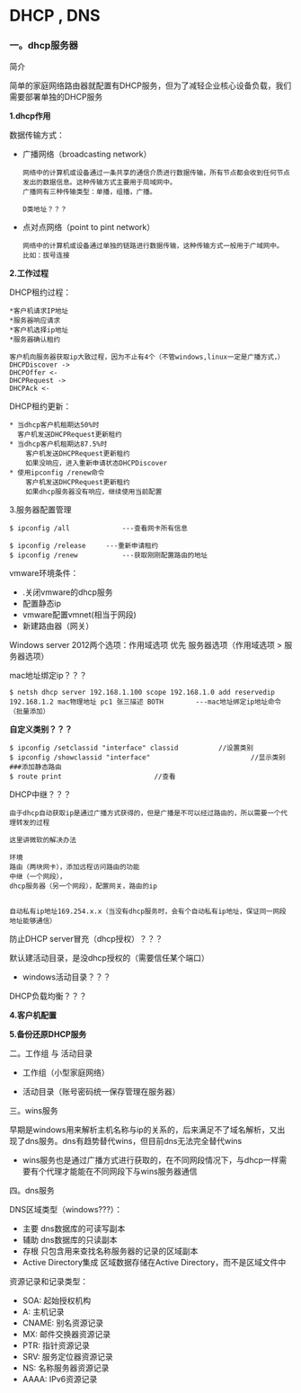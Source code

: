 # DHCP , DNS

### 一。dhcp服务器

简介

简单的家庭网络路由器就配置有DHCP服务，但为了减轻企业核心设备负载，我们需要部署单独的DHCP服务

**1.dhcp作用**

数据传输方式：

* 广播网络（broadcasting network）

  ```
  网络中的计算机或设备通过一条共享的通信介质进行数据传输，所有节点都会收到任何节点发出的数据信息。这种传输方式主要用于局域网中。
  广播网有三种传输类型：单播，组播，广播。
  
  D类地址？？？
  ```

* 点对点网络（point to pint network）

  ```
  网络中的计算机或设备通过单独的链路进行数据传输，这种传输方式一般用于广域网中。
  比如：拔号连接
  ```

**2.工作过程**

DHCP租约过程：

```
*客户机请求IP地址
*服务器响应请求
*客户机选择ip地址
*服务器确认租约

客户机向服务器获取ip大致过程，因为不止有4个（不管windows,linux一定是广播方式，）
DHCPDiscover ->
DHCPOffer <-
DHCPRequest ->
DHCPAck <-
```

DHCP租约更新：

```
* 当dhcp客户机租期达50%时
  客户机发送DHCPRequest更新租约
* 当dhcp客户机租期达87.5%时
	客户机发送DHCPRequest更新租约
	如果没响应，进入重新申请状态DHCPDiscover
* 使用ipconfig /renew命令
	客户机发送DHCPRequest更新租约
	如果dhcp服务器没有响应，继续使用当前配置
```

3.服务器配置管理

```
$ ipconfig /all				---查看网卡所有信息

$ ipconfig /release		---重新申请租约
$ ipconfig /renew			---获取刚刚配置路由的地址

```

vmware环境条件：

* .关闭vmware的dhcp服务
* 配置静态ip
* vmware配置vmnet(相当于网段)
* 新建路由器（网关）

Windows server 2012两个选项：作用域选项  优先  服务器选项（作用域选项 > 服务器选项）

mac地址绑定ip？？？

```
$ netsh dhcp server 192.168.1.100 scope 192.168.1.0 add reservedip 192.168.1.2 mac物理地址 pc1 张三描述 BOTH		---mac地址绑定ip地址命令（批量添加）
```

**自定义类别？？？**

```
$ ipconfig /setclassid "interface" classid			//设置类别
$ ipconfig /showclassid "interface"							//显示类别
###添加静态路由
$ route print						//查看
```

DHCP中继？？？

```
由于dhcp自动获取ip是通过广播方式获得的，但是广播是不可以经过路由的，所以需要一个代理转发的过程

这里讲微软的解决办法

环境
路由（两块网卡），添加远程访问路由的功能
中继（一个网段），
dhcp服务器（另一个网段），配置网关，路由的ip


自动私有ip地址169.254.x.x（当没有dhcp服务时，会有个自动私有ip地址，保证同一网段地址能够通信）
```

防止DHCP server冒充（dhcp授权）？？？

默认建活动目录，是没dhcp授权的（需要信任某个端口）

* windows活动目录？？？

DHCP负载均衡？？？

**4.客户机配置**

**5.备份还原DHCP服务**

二。工作组 与 活动目录

* 工作组（小型家庭网络）

* 活动目录（账号密码统一保存管理在服务器）

三。wins服务

​      早期是windows用来解析主机名称与ip的关系的，后来满足不了域名解析，又出现了dns服务。dns有趋势替代wins，但目前dns无法完全替代wins

* wins服务也是通过广播方式进行获取的，在不同网段情况下，与dhcp一样需要有个代理才能能在不同网段下与wins服务器通信

四。dns服务

DNS区域类型（windows???）：

* 主要	dns数据库的可读写副本
* 辅助    dns数据库的只读副本
* 存根    只包含用来查找名称服务器的记录的区域副本
* Active Directory集成  区域数据存储在Active Directory，而不是区域文件中

资源记录和记录类型：

* SOA:   起始授权机构
* A:   主机记录
* CNAME:   别名资源记录
* MX:   邮件交换器资源记录
* PTR:   指针资源记录
* SRV:   服务定位器资源记录
* NS:   名称服务器资源记录
* AAAA:   IPv6资源记录
